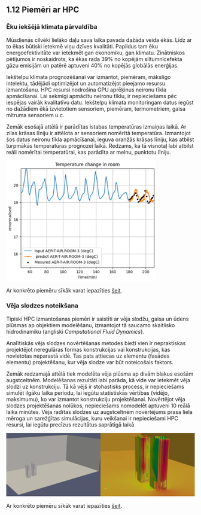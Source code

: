 ## 1.12 Piemēri ar HPC

### Ēku iekšējā klimata pārvaldība

Mūsdienās cilvēki lielāko daļu sava laika pavada dažāda veida ēkās. Līdz ar to ēkas būtiski ietekmē viņu dzīves kvalitāti.
Papildus tam ēku energoefektivitāte var ietekmēt gan ekonomiku, gan klimatu. Zinātniskos pētījumos ir noskaidrots, ka ēkas rada 39% no kopējām siltumnīcefekta gāzu emisijām un patērē aptuveni 40% no kopējās globālās enerģijas. 

Iekštelpu klimata prognozēšanai var izmantot, piemēram, mākslīgo intelektu, tādējādi optimizējot un automatizējot pieejamo resursu izmantošanu. HPC resursi nodrošina GPU aprēķinus neironu tīkla apmācīšanai. Lai sekmīgi apmācītu neironu tīklu, ir nepieciešams pēc iespējas vairāk kvalitatīvu datu. Iekštelpu klimata monitoringam datus iegūst no dažādiem ēkā izvietotiem sensoriem, piemēram, termometriem, gaisa mitruma sensoriem u.c.

Zemāk esošajā attēlā ir parādītas istabas temperatūras izmaiņas laikā. Ar zilas krāsas līniju ir attēlota ar sensoriem nomērītā temperatūra. Izmantojot šos datus neironu tīkla apmācīšanai, ieguva oranžās krāsas līniju, kas atbilst turpmākās temperatūras prognozei laikā. Redzams, ka tā visnotaļ labi atbilst reāli nomērītai temperatūrai, kas parādīta ar melnu, punktotu līniju.

<img src="https://github.com/viktorszagorskis/hpc-pamati/blob/main/pix/PiemersEkas.PNG" alt="Temperatūras prognozēšana" width="400"/>

Ar konkrēto piemēru sīkāk varat iepazīties [šeit](https://gitlab.com/eurocc-latvia/bms-ai-model).
 
### Vēja slodzes noteikšana 

Tipiski HPC izmantošanas piemēri ir saistīti ar vēja slodžu, gaisa un ūdens plūsmas ap objektiem modelēšanu, izmantojot tā saucamo skaitlisko hidrodinamiku (angliski *Computational Fluid Dynamics*). 

Analītiskās vēja slodzes novērtēšanas metodes bieži vien ir nepraktiskas projektējot neregulāras formas konstrukcijas vai konstrukcijas, kas novietotas neparastā vidē. Tas pats attiecas uz elementu (fasādes elementu) projektēšanu, kur vēja slodze var būt noteicošais faktors.

Zemāk redzamajā attēlā tiek modelēta vēja plūsma ap divām blakus esošām augstceltnēm. Modelēšanas rezultāti labi parāda, kā vide var ietekmēt vēja slodzi uz konstrukciju. Tā kā vējš ir stohastisks process, ir nepieciešams simulēt ilgāku laika periodu, lai iegūtu statistiskās vērtības (vidējo, maksimumu), ko var izmantot konstrukciju projektēšanai. Novērtējot vēja slodzes projektēšanas nolūkos, nepieciešams nomodelēt aptuveni 10 reālā laika minūtes. Vēja radītas slodzes uz augstceltnēm novērtējums prasa liela mēroga un sarežģītas simulācijas, kuru veikšanai ir nepieciešami HPC resursi, lai iegūtu precīzus rezultātus saprātīgā laikā.

<img src="https://github.com/viktorszagorskis/hpc-pamati/blob/main/pix/PiemersVejs.png" alt="Vēja slodzes prognozēšana" width="600"/>

Ar konkrēto piemēru sīkāk varat iepazīties [šeit](https://gitlab.com/eurocc-latvia/wind-loads).
